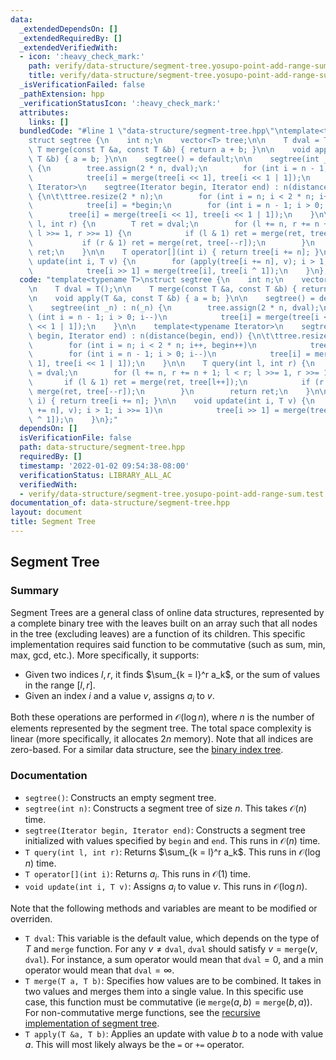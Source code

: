 ```yaml
---
data:
  _extendedDependsOn: []
  _extendedRequiredBy: []
  _extendedVerifiedWith:
  - icon: ':heavy_check_mark:'
    path: verify/data-structure/segment-tree.yosupo-point-add-range-sum.test.cpp
    title: verify/data-structure/segment-tree.yosupo-point-add-range-sum.test.cpp
  _isVerificationFailed: false
  _pathExtension: hpp
  _verificationStatusIcon: ':heavy_check_mark:'
  attributes:
    links: []
  bundledCode: "#line 1 \"data-structure/segment-tree.hpp\"\ntemplate<typename T>\n\
    struct segtree {\n    int n;\n    vector<T> tree;\n\n    T dval = T();\n\n   \
    \ T merge(const T &a, const T &b) { return a + b; }\n\n    void apply(T &a, const\
    \ T &b) { a = b; }\n\n    segtree() = default;\n\n    segtree(int _n) : n(_n)\
    \ {\n        tree.assign(2 * n, dval);\n        for (int i = n - 1; i > 0; i--)\n\
    \            tree[i] = merge(tree[i << 1], tree[i << 1 | 1]);\n    }\n\n    template<typename\
    \ Iterator>\n    segtree(Iterator begin, Iterator end) : n(distance(begin, end))\
    \ {\n\t\ttree.resize(2 * n);\n        for (int i = n; i < 2 * n; i++, begin++)\n\
    \            tree[i] = *begin;\n        for (int i = n - 1; i > 0; i--)\n    \
    \        tree[i] = merge(tree[i << 1], tree[i << 1 | 1]);\n    }\n\n    T query(int\
    \ l, int r) {\n        T ret = dval;\n        for (l += n, r += n + 1; l < r;\
    \ l >>= 1, r >>= 1) {\n            if (l & 1) ret = merge(ret, tree[l++]);\n \
    \           if (r & 1) ret = merge(ret, tree[--r]);\n        }\n        return\
    \ ret;\n    }\n\n    T operator[](int i) { return tree[i += n]; }\n\n    void\
    \ update(int i, T v) {\n        for (apply(tree[i += n], v); i > 1; i >>= 1)\n\
    \            tree[i >> 1] = merge(tree[i], tree[i ^ 1]);\n    }\n};\n"
  code: "template<typename T>\nstruct segtree {\n    int n;\n    vector<T> tree;\n\
    \n    T dval = T();\n\n    T merge(const T &a, const T &b) { return a + b; }\n\
    \n    void apply(T &a, const T &b) { a = b; }\n\n    segtree() = default;\n\n\
    \    segtree(int _n) : n(_n) {\n        tree.assign(2 * n, dval);\n        for\
    \ (int i = n - 1; i > 0; i--)\n            tree[i] = merge(tree[i << 1], tree[i\
    \ << 1 | 1]);\n    }\n\n    template<typename Iterator>\n    segtree(Iterator\
    \ begin, Iterator end) : n(distance(begin, end)) {\n\t\ttree.resize(2 * n);\n\
    \        for (int i = n; i < 2 * n; i++, begin++)\n            tree[i] = *begin;\n\
    \        for (int i = n - 1; i > 0; i--)\n            tree[i] = merge(tree[i <<\
    \ 1], tree[i << 1 | 1]);\n    }\n\n    T query(int l, int r) {\n        T ret\
    \ = dval;\n        for (l += n, r += n + 1; l < r; l >>= 1, r >>= 1) {\n     \
    \       if (l & 1) ret = merge(ret, tree[l++]);\n            if (r & 1) ret =\
    \ merge(ret, tree[--r]);\n        }\n        return ret;\n    }\n\n    T operator[](int\
    \ i) { return tree[i += n]; }\n\n    void update(int i, T v) {\n        for (apply(tree[i\
    \ += n], v); i > 1; i >>= 1)\n            tree[i >> 1] = merge(tree[i], tree[i\
    \ ^ 1]);\n    }\n};"
  dependsOn: []
  isVerificationFile: false
  path: data-structure/segment-tree.hpp
  requiredBy: []
  timestamp: '2022-01-02 09:54:38-08:00'
  verificationStatus: LIBRARY_ALL_AC
  verifiedWith:
  - verify/data-structure/segment-tree.yosupo-point-add-range-sum.test.cpp
documentation_of: data-structure/segment-tree.hpp
layout: document
title: Segment Tree
---
```


## Segment Tree

### Summary

Segment Trees are a general class of online data structures, represented by a complete binary tree with the leaves built on an array such that all nodes in the tree (excluding leaves) are a function of its children. This specific implementation requires said function to be commutative (such as sum, min, max, gcd, etc.). More specifically, it supports:
- Given two indices $l, r$, it finds $\sum_{k = l}^r a_k$, or the sum of values in the range $[l, r]$.
- Given an index $i$ and a value $v$, assigns $a_i$ to $v$. 

Both these operations are performed in $\mathcal{O}(\log n)$, where $n$ is the number of elements represented by the segment tree. The total space complexity is linear (more specifically, it allocates $2n$ memory). Note that all indices are zero-based. For a similar data structure, see the [binary index tree](https://dutinmeow.github.io/library/data-structure/binary-index-tree.hpp). 

### Documentation

- `segtree()`: Constructs an empty segment tree.
- `segtree(int n)`: Constructs a segment tree of size $n$. This takes $\mathcal{O}(n)$ time.
- `segtree(Iterator begin, Iterator end)`: Constructs a segment tree initialized with values specified by $\texttt{begin}$ and $\texttt{end}$. This runs in $\mathcal{O}(n)$ time.
- `T query(int l, int r)`: Returns $\sum_{k = l}^r a_k$. This runs in $\mathcal{O}(\log n)$ time.
- `T operator[](int i)`: Returns $a_i$. This runs in $\mathcal{O}(1)$ time.
- `void update(int i, T v)`: Assigns $a_i$ to value $v$. This runs in $\mathcal{O}(\log n)$. 

Note that the following methods and variables are meant to be modified or overriden. 
- `T dval`: This variable is the default value, which depends on the type of $T$ and $\texttt{merge}$ function. For any $v \neq \texttt{dval}$, $\texttt{dval}$ should satisfy $v = \texttt{merge}(v, \texttt{dval})$. For instance, a sum operator would mean that $\texttt{dval} = 0$, and a min operator would mean that $\texttt{dval} = \infty$. 
- `T merge(T a, T b)`: Specifies how values are to be combined. It takes in two values and merges them into a single value. In this specific use case, this function must be commutative (ie $\texttt{merge}(a, b) = \texttt{merge}(b, a)$). For non-commutative merge functions, see the [recursive implementation of segment tree](https://dutinmeow.github.io/library/data-structure/recursive-segment-tree.hpp). 
- `T apply(T &a, T b)`: Applies an update with value $b$ to a node with value $a$. This will most likely always be the `=` or `+=` operator. 

